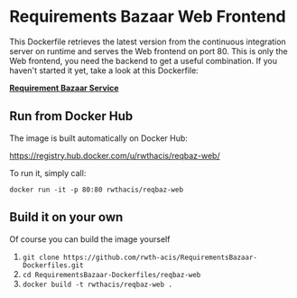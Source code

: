 # Requirements Bazaar Web Frontend

This Dockerfile retrieves the latest version from the continuous integration server on runtime and serves the Web frontend on port 80. This is only the Web frontend, you need the backend to get a useful combination. If you haven't started it yet, take a look at this Dockerfile:

**[<i class="icon-link "></i>Requirement Bazaar Service](https://github.com/rwth-acis/RequirementsBazaar-Dockerfiles/tree/master/reqbaz-service)**

## Run from Docker Hub
The image is built automatically on Docker Hub:

https://registry.hub.docker.com/u/rwthacis/reqbaz-web/

To run it, simply call:

`docker run -it -p 80:80 rwthacis/reqbaz-web`

## Build it on your own
Of course you can build the image yourself

1. `git clone https://github.com/rwth-acis/RequirementsBazaar-Dockerfiles.git`
2. `cd RequirementsBazaar-Dockerfiles/reqbaz-web`
3. `docker build -t rwthacis/reqbaz-web .`

